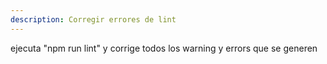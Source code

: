 ```yaml
---
description: Corregir errores de lint
---
```


ejecuta "npm run lint" y corrige todos los warning y errors que se generen